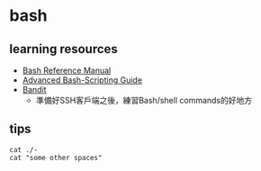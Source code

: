 # bash

## learning resources

* [Bash Reference Manual](https://www.gnu.org/software/bash/manual/bash.html)
* [Advanced Bash-Scripting Guide](https://tldp.org/LDP/abs/html/)
* [Bandit](https://overthewire.org/wargames/bandit/)
    * 準備好SSH客戶端之後，練習Bash/shell commands的好地方

## tips

```shell
cat ./-
cat "some other spaces"
```